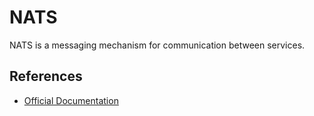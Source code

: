 # NATS

NATS is a messaging mechanism for communication between services.

## References

* [Official Documentation](https://docs.nats.io/)